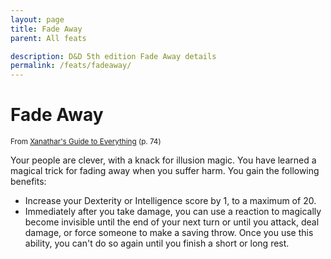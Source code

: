 ```yaml
---
layout: page
title: Fade Away
parent: All feats

description: D&D 5th edition Fade Away details
permalink: /feats/fadeaway/
---
```


# Fade Away

<small>From <a target="_blank" href="https://dnd.wizards.com/products/tabletop-games/rpg-products/xanathars-guide-everything">Xanathar's Guide to Everything</a> (p. 74)</small>

Your people are clever, with a knack for illusion magic. You have learned a magical trick for fading away when you suffer harm. You gain the following benefits:
- Increase your Dexterity or Intelligence score by 1, to a maximum of 20.
- Immediately after you take damage, you can use a reaction to magically become invisible until the end of your next turn or until you attack, deal damage, or force someone to make a saving throw. Once you use this ability, you can't do so again until you finish a short or long rest.
